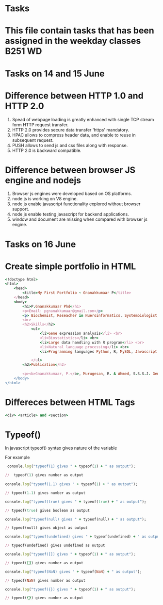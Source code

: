 # Tasks
# This file contain tasks that has been assigned in the weekday classes B251 WD

# Tasks on 14 and 15 June
#  Difference between HTTP 1.0 and HTTP 2.0
1. Spead of webpage loading is greatly enhanced with single TCP stream form HTTP request transfer.
2. HTTP 2.0 provides secure data transfer 'https' mandatory.
3. HPAC allows to compress header data, and enable to reuse in subsequent request.
4. PUSH allows to send js and css files along with response.
5. HTTP 2.0 is backward compatible.

# Difference between browser JS engine and nodejs
1. Browser js engines were developed based on OS platforms.
2. node js is working on V8 engine.
3. node js enable javascript functionality explored without browser support.
4. node js enable testing javascript for backend applications.
5. window and document are missing when compared with browser js engine.

# Tasks on 16 June

# Create simple portfolio in HTML
```ruby
<!doctype html>
<html>
    <head>
        <title>My First Portfolio ~ Gnanakkumaar P</title>
    </head>
    <body>
        <h1>P.Gnanakkumaar Phd</h1>
        <p>Email: pgnanakkumaar@gmail.com</p>
        <p> Biochemist, Reseacher in Nueroinformatics, Systembiologist, upcoming FullStackDeveloper</p>
        <br>
        <h2>Skills</h2>
            <ul>
                <li>Gene expression analysis</li> <br>
                <li>Biostatistics</li> <br>
                <li>Large data handling with R program</li> <br>
                <li>Natural language processing</li> <br>
                <li>Programming languages Python, R, MySQL, Javascript </li>

            </ul>
        <h2>Publication</h2>
       
        <p><b>Gnanakkumaar, P.</b>, Murugesan, R. & Ahmed, S.S.S.J. Gene Regulatory Networks in Peripheral Mononuclear Cells Reveals <br>Critical Regulatory Modules and Regulators of Multiple Sclerosis. <br><i>Sci Rep</i> 9, 12732 (2019). <a href="https://doi.org/10.1038/s41598-019-49124-x">https://doi.org/10.1038/s41598-019-49124-x</a></p>
    </body>
</html>
```
# Differeces between HTML Tags 
```ruby 
<div> <article> and <section> 
```
# Typeof()
  In javascript typeof() syntax gives nature of the variable
  
  For example 
  
```ruby
 console.log("typeof(1) gives " + typeof(1) + " as output"); 

//  typeof(1) gives number as output
 
console.log("typeof(1.1) gives " + typeof(1) + " as output"); 

// typeof(1.1) gives number as output

console.log("typeof(true) gives " + typeof(true) + " as output"); 

// typeof(true) gives boolean as output

console.log("typeof(null) gives " + typeof(null) + " as output"); 

// typeof(null) gives object as output 

console.log("typeof(undefined) gives " + typeof(undefined) + " as output"); 

// typeof(undefined) gives undefined as output  

console.log("typeof([]) gives " + typeof(1) + " as output"); 

// typeof([]) gives number as output  

console.log("typeof(NaN) gives " + typeof(NaN) + " as output"); 

// typeof(NaN) gives number as output

console.log("typeof({}) gives " + typeof(1) + " as output");  

// typeof({}) gives number as output

  ```
  
  
